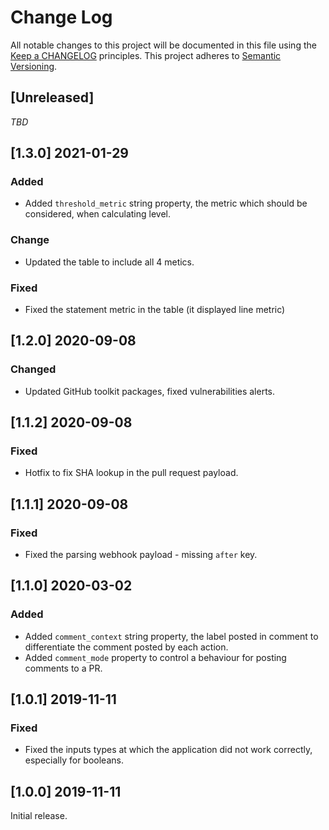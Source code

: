 # Change Log
All notable changes to this project will be documented in this file
using the [Keep a CHANGELOG](http://keepachangelog.com/) principles.
This project adheres to [Semantic Versioning](http://semver.org/).

<!--
Types of changes

Added - for new features.
Changed - for changes in existing functionality.
Deprecated - for soon-to-be removed features.
Removed - for now removed features.
Fixed - for any bug fixes.
Security - in case of vulnerabilities.
-->

## [Unreleased]

_TBD_

## [1.3.0] 2021-01-29

### Added

- Added `threshold_metric` string property, the metric which should be considered, when calculating level.

### Change

- Updated the table to include all 4 metics.

### Fixed

- Fixed the statement metric in the table (it displayed line metric)

## [1.2.0] 2020-09-08

### Changed

- Updated GitHub toolkit packages, fixed vulnerabilities alerts.

## [1.1.2] 2020-09-08

### Fixed

- Hotfix to fix SHA lookup in the pull request payload.

## [1.1.1] 2020-09-08

### Fixed

- Fixed the parsing webhook payload - missing `after` key.

## [1.1.0] 2020-03-02

### Added

- Added `comment_context` string property, the label posted in comment to differentiate the comment posted by each action.
- Added `comment_mode` property to control a behaviour for posting comments to a PR. 

## [1.0.1] 2019-11-11

### Fixed

- Fixed the inputs types at which the application did not work correctly, especially for booleans.

## [1.0.0] 2019-11-11

Initial release.
